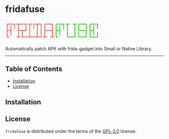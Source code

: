 # fridafuse

[<img src="https://github.com/eriestrisnadi/fridafuse/blob/main/ext/logo.svg?raw=true" width="300"/>](https://github.com/eriestrisnadi/fridafuse)

Automatically patch APK with frida-gadget into Smali or Native Library.


-----

## Table of Contents

- [Installation](#installation)
- [License](#license)

## Installation


## License

`fridafuse` is distributed under the terms of the [GPL-3.0](https://github.com/eriestrisnadi/fridafuse/blob/main/LICENSE) license.